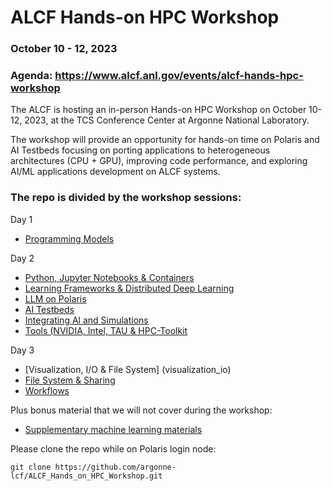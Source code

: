 # ALCF Hands-on HPC Workshop
### October 10 - 12, 2023
### Agenda: https://www.alcf.anl.gov/events/alcf-hands-hpc-workshop

The ALCF is hosting an in-person Hands-on HPC Workshop on October 10-12, 2023, at the TCS Conference Center at Argonne National Laboratory.

The workshop will provide an opportunity for hands-on time on Polaris and AI Testbeds focusing on porting applications to heterogeneous architectures (CPU + GPU), improving code performance, and exploring AI/ML applications development on ALCF systems.

### The repo is divided by the workshop sessions:
Day 1 
  * [Programming Models](programmingModels)

Day 2
   * [Python, Jupyter Notebooks & Containers](python_notebook_containers)
   * [Learning Frameworks & Distributed Deep Learning](learningFrameworks)
   * [LLM on Polaris](llm)
   * [AI Testbeds](aiTestbeds)
   * [Integrating Al and Simulations](couplingSimulationML)
   * [Tools (NVIDIA, Intel, TAU & HPC-Toolkit](tools)

Day 3
   * [Visualization, I/O & File System] (visualization_io)
   * [File System & Sharing](fs_sharing)
   * [Workflows](workflows)

Plus bonus material that we will not cover during the workshop:
   * [Supplementary machine learning materials](extraMachineLearningMaterials)

Please clone the repo while on Polaris login node:

```
git clone https://github.com/argonne-lcf/ALCF_Hands_on_HPC_Workshop.git
```
